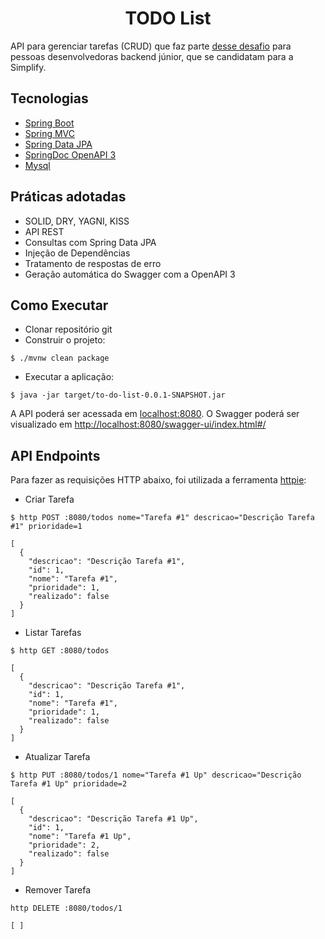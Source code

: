 <h1 align="center">
  TODO List
</h1>

API para gerenciar tarefas (CRUD) que faz parte [desse desafio](https://github.com/simplify-liferay/desafio-junior-backend-simplify) para pessoas desenvolvedoras backend júnior, que se candidatam para a Simplify.

## Tecnologias
 
- [Spring Boot](https://spring.io/projects/spring-boot)
- [Spring MVC](https://docs.spring.io/spring-framework/reference/web/webmvc.html)
- [Spring Data JPA](https://spring.io/projects/spring-data-jpa)
- [SpringDoc OpenAPI 3](https://springdoc.org/)
- [Mysql](https://dev.mysql.com/downloads/)

## Práticas adotadas

- SOLID, DRY, YAGNI, KISS
- API REST
- Consultas com Spring Data JPA
- Injeção de Dependências
- Tratamento de respostas de erro
- Geração automática do Swagger com a OpenAPI 3

## Como Executar

- Clonar repositório git
- Construir o projeto:
```
$ ./mvnw clean package
```
- Executar a aplicação:
```
$ java -jar target/to-do-list-0.0.1-SNAPSHOT.jar
```

A API poderá ser acessada em [localhost:8080](http://localhost:8080).
O Swagger poderá ser visualizado em [http://localhost:8080/swagger-ui/index.html#/](http://localhost:8080/swagger-ui/index.html#/)

## API Endpoints

Para fazer as requisições HTTP abaixo, foi utilizada a ferramenta [httpie](https://httpie.io):

- Criar Tarefa 
```
$ http POST :8080/todos nome="Tarefa #1" descricao="Descrição Tarefa #1" prioridade=1

[
  {
    "descricao": "Descrição Tarefa #1",
    "id": 1,
    "nome": "Tarefa #1",
    "prioridade": 1,
    "realizado": false
  }
]
```

- Listar Tarefas
```
$ http GET :8080/todos

[
  {
    "descricao": "Descrição Tarefa #1",
    "id": 1,
    "nome": "Tarefa #1",
    "prioridade": 1,
    "realizado": false
  }
]
```

- Atualizar Tarefa
```
$ http PUT :8080/todos/1 nome="Tarefa #1 Up" descricao="Descrição Tarefa #1 Up" prioridade=2

[
  {
    "descricao": "Descrição Tarefa #1 Up",
    "id": 1,
    "nome": "Tarefa #1 Up",
    "prioridade": 2,
    "realizado": false
  }
]
```

- Remover Tarefa
```
http DELETE :8080/todos/1

[ ]
```